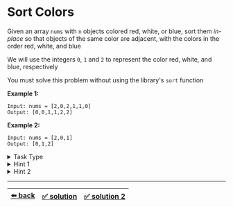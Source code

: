 # Sort Colors

Given an array `nums` with `n` objects colored red, white, or blue, sort them _in-place_ so that objects of the same color are adjacent, with the colors in the order red, white, and blue

We will use the integers `0`, `1` and `2` to represent the color red, white, and blue, respectively

You must solve this problem without using the library's `sort` function

__Example 1:__

```
Input: nums = [2,0,2,1,1,0]
Output: [0,0,1,1,2,2]
```

__Example 2:__

```
Input: nums = [2,0,1]
Output: [0,1,2]
```

<details>

<summary>Task Type</summary>

This is a Task Type for in-place swap and overwrite of the array. We have already seen an example where we need to do in-place _swap_ [here](../sort-letters-two-arrays/task.md) and an example where we need to do in-place _overwrite_ [here](../remove-duplicates-v2/task.md)

The beauty of this task is that it can be solved _both_ ways either by _swapping_ elements or _overwriting_ elements of the array

The solution that entails overwriting is less optimized than the swapping type of solution but the swapping type of solution is less obvious because it uses the "Dutch National Flag" algorithm

You can find the overwriting type of solution in the __Hint 1__ and the swapping type of solution in the __Hint 2__

</details>

<details>

<summary>Hint 1</summary>

The solution that entails overwriting elements of the array is a two-pass algorithm using counting sort

Iterate the array counting number of `0`s, `1`s, and `2`s

Overwrite the array with the _total_ number of `0`s, then `1`s and followed by `2`s

</details>

<details>

<summary>Hint 2</summary>

The solution that entails swapping elements of the array is a famous Dutch National Flag alogrithm. The Dutch National Flag algorithm is a sorting algorithm that partitions an array containing elements of three distinct values (for example, `0`s, `1`s, and `2`s) into three parts, in a single traversal of the array. The algorithm is named after the Dutch national flag, which has three horizontal stripes of red, white, and blue

The algorithm uses three pointers (let's call them `s`, `e` and `n` respectively) to partition the array into three sections:

1. `A[0...s-1]` contains all elements that are smaller than the middle value (in the example above, the `0`s)

2. `A[s...e]` contains all elements that are equal to the middle value (in the example above, the `1`s)

3. `A[e+1...n-1]` contains all elements that are larger than the middle value (in the example above, the `2`s)

Initially, the pointer `s` points to the beginning of the array, and the pointer `e` points to the end of the array. A third pointer, `i`, starts at the beginning of the array and moves forward one element at a time

The algorithm continues until the `i` pointer reaches the end of the array. If the element at `A[i]` is smaller than the middle value, it is swapped with the element at `A[s]`, and both pointers `i` and `s` are incremented. If the element at `A[i]` is larger than the middle value, it is swapped with the element at `A[e]`, and the pointer `e` is decremented. If the element at `A[i]` is equal to the middle value, the pointer `i` is incremented

This algorithm works because, at any point in time during the while loop, the following invariants hold true:

1. All elements before `s` are smaller than the middle value
2. All elements after `e` are larger than the middle value
3. All elements between `s` and `i-1` are equal to the middle value
4. All elements between `i` and `e` are unprocessed

</details>

---

| [:arrow_left: back](../task-type.md) | [:white_check_mark: solution](./solution.js) | [:white_check_mark: solution 2](./solution-2.js) |
| :---: | :---: | :---: |
